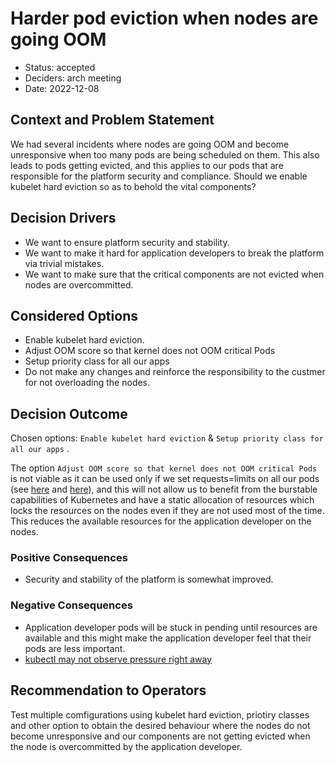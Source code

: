 # Harder pod eviction when nodes are going OOM

* Status: accepted
* Deciders: arch meeting
* Date: 2022-12-08

## Context and Problem Statement

We had several incidents where nodes are going OOM and become unresponsive when too many pods are being scheduled on them. This also leads to pods getting evicted, and this applies to our pods that are responsible for the platform security and compliance.
Should we enable kubelet hard eviction so as to behold the vital components?

## Decision Drivers

* We want to ensure platform security and stability.
* We want to make it hard for application developers to break the platform via trivial mistakes.
* We want to make sure that the critical components are not evicted when nodes are overcommitted.

## Considered Options

* Enable kubelet hard eviction.
* Adjust OOM score so that kernel does not OOM critical Pods
* Setup priority class for all our apps
* Do not make any changes and reinforce the responsibility to the custmer for not overloading the nodes.

## Decision Outcome

Chosen options: `Enable kubelet hard eviction` & `Setup priority class for all our apps` .

The option `Adjust OOM score so that kernel does not OOM critical Pods` is  not viable as it can be used only if we set requests=limits on all our pods (see [here](https://kubernetes.io/docs/concepts/scheduling-eviction/node-pressure-eviction/#node-out-of-memory-behavior) and [here](https://kubernetes.io/docs/tasks/configure-pod-container/quality-service-pod/#create-a-pod-that-gets-assigned-a-qos-class-of-guaranteed)), and this will not allow us to benefit from the burstable capabilities of Kubernetes and have a static allocation of resources which locks the resources on the nodes even if they are not used most of the time. This reduces the available resources for the application developer on the nodes.

### Positive Consequences

* Security and stability of the platform is somewhat improved.

### Negative Consequences

* Application developer pods will be stuck in pending until resources are available and this might make the application developer feel that their pods are less important.
* [kubectl may not observe pressure right away](https://kubernetes.io/docs/concepts/scheduling-eviction/node-pressure-eviction/#kubelet-may-not-observe-memory-pressure-right-away)

## Recommendation to Operators

Test multiple comfigurations using kubelet hard eviction, priotiry classes and other option to obtain the desired behaviour where the nodes do not become unresponsive and our components are not getting evicted when the node is overcommitted by the application developer.
